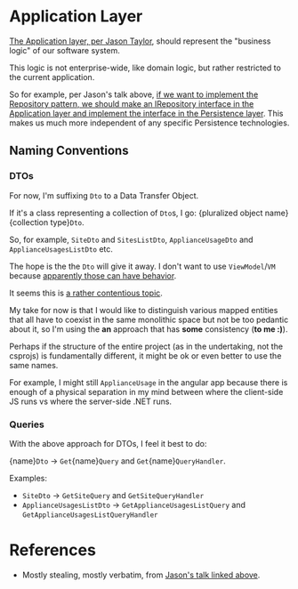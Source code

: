 # Application Layer

[The Application layer, per Jason Taylor](https://youtu.be/Zygw4UAxCdg?t=55),
should represent the "business logic" of our software system.

This logic is not enterprise-wide, like domain logic, but rather restricted to
the current application. 

So for example, per Jason's talk above, [if we want to implement the Repository 
pattern, we should make an IRepository interface in the Application layer and
implement the interface in the Persistence layer](https://youtu.be/Zygw4UAxCdg?t=105).
This makes us much more independent of any specific Persistence technologies.

## Naming Conventions

### DTOs

For now, I'm suffixing `Dto` to a Data Transfer Object.

If it's a class representing a collection of `Dto`s, I go: {pluralized object
name}{collection type}`Dto`.

So, for example, `SiteDto` and `SitesListDto`,
`ApplianceUsageDto` and `ApplianceUsagesListDto` etc.

The hope is the the `Dto` will give it away. I don't want to use 
`ViewModel`/`VM` because [apparently those can have behavior](https://stackoverflow.com/questions/1982042/dto-viewmodel).

It seems this is [a rather contentious topic](https://stackoverflow.com/questions/1724774/java-data-transfer-object-naming-convention/35341664).

My take for now is that I would like to distinguish various mapped entities 
that all have to coexist in the same monolithic space but not be too pedantic
about it, so I'm using the **an** approach that has **some** consistency
(**to me :)**).

Perhaps if the structure of the entire project (as in the undertaking, not the
csprojs) is fundamentally different, it might be ok or even better to use the
same names.

For example, I might still `ApplianceUsage` in the angular app because there is
enough of a physical separation in my mind between where the client-side JS runs
vs where the server-side .NET runs.

### Queries

With the above approach for DTOs, I feel it best to do:

{name}`Dto` -> `Get`{name}`Query` and `Get`{name}`QueryHandler`.

Examples:
* `SiteDto` -> `GetSiteQuery` and `GetSiteQueryHandler`
* `ApplianceUsagesListDto` -> `GetApplianceUsagesListQuery` and `GetApplianceUsagesListQueryHandler`

# References
* Mostly stealing, mostly verbatim, from [Jason's talk linked 
  above](https://youtu.be/Zygw4UAxCdg).